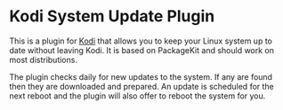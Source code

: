 # Kodi System Update Plugin

This is a plugin for [Kodi](https://kodi.tv) that allows you to keep your
Linux system up to date without leaving Kodi. It is based on PackageKit
and should work on most distributions.

The plugin checks daily for new updates to the system. If any are found
then they are downloaded and prepared. An update is scheduled for the next
reboot and the plugin will also offer to reboot the system for you.
